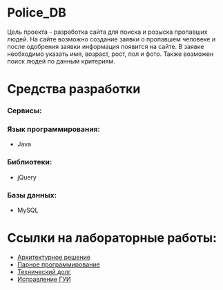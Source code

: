 # Police_DB

Цель проекта - разработка сайта для поиска и розыска пропавших людей. На сайте возможно создание заявки о пропавшем человеке и после одобрения заявки информация появится на сайте. В заявке необходимо указать имя, возраст, рост, пол и фото. Также возможен поиск людей по данным критериям.

# Средства разработки
### Сервисы:
### Язык программирования:
- Java
### Библиотеки:
- jQuery
### Базы данных:
- MySQL

# Ссылки на лабораторные работы:
- [Архитектурное решение](https://github.com/Evgeniy999/Police_DB/blob/master/Documentation.md)
- [Парное программирование](https://github.com/Evgeniy999/Police_DB/blob/master/Pair%20programming.md)
- [Технический долг]()
- [Исправление ГУИ]()
